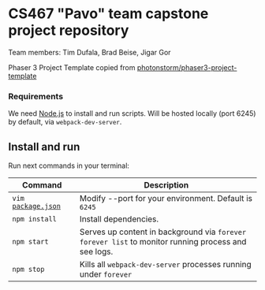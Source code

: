 # CS467 "Pavo" team capstone project repository
Team members: Tim Dufala, Brad Beise, Jigar Gor

Phaser 3 Project Template copied from [photonstorm/phaser3-project-template](https://github.com/photonstorm/phaser3-project-template)

### Requirements

We need [Node.js](https://nodejs.org) to install and run scripts.
Will be hosted locally (port 6245) by default, via `webpack-dev-server`.

## Install and run

Run next commands in your terminal:

| Command | Description |
|---------|-------------|
| `vim `[`package.json`](package.json) | Modify --port for your environment. Default is `6245` |
| `npm install` | Install dependencies. |
| `npm start` | Serves up content in background via `forever` <br> `forever list` to monitor running process and see logs. |
| `npm stop`  | Kills all `webpack-dev-server` processes running under `forever` |
